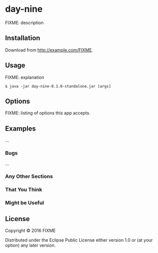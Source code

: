 # day-nine

FIXME: description

## Installation

Download from http://example.com/FIXME.

## Usage

FIXME: explanation

    $ java -jar day-nine-0.1.0-standalone.jar [args]

## Options

FIXME: listing of options this app accepts.

## Examples

...

### Bugs

...

### Any Other Sections
### That You Think
### Might be Useful

## License

Copyright © 2016 FIXME

Distributed under the Eclipse Public License either version 1.0 or (at
your option) any later version.
